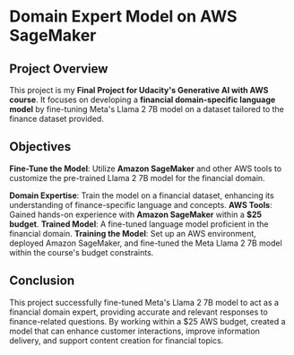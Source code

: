 # Domain Expert Model on AWS SageMaker

## Project Overview

This project is my **Final Project for Udacity's Generative AI with AWS course**. It focuses on developing a **financial domain-specific language model** by fine-tuning Meta's Llama 2 7B model on a dataset tailored to the finance dataset provided. 

## Objectives

**Fine-Tune the Model**: Utilize **Amazon SageMaker** and other AWS tools to customize the pre-trained Llama 2 7B model for the financial domain.

**Domain Expertise**: Train the model on a financial dataset, enhancing its understanding of finance-specific language and concepts.
**AWS Tools**: Gained hands-on experience with **Amazon SageMaker** within a **$25 budget**.
**Trained Model**: A fine-tuned language model proficient in the financial domain.
**Training the Model**: Set up an AWS environment, deployed Amazon SageMaker, and fine-tuned the Meta Llama 2 7B model within the course's budget constraints.


## Conclusion

This project successfully fine-tuned Meta's Llama 2 7B model to act as a financial domain expert, providing accurate and relevant responses to finance-related questions. By working within a $25 AWS budget, created a model that can enhance customer interactions, improve information delivery, and support content creation for financial topics.

